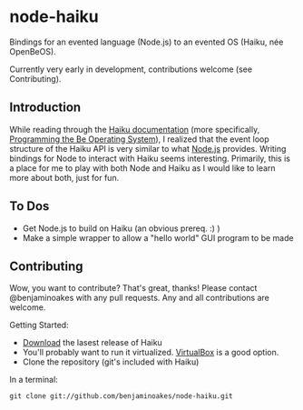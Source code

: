node-haiku
==========

Bindings for an evented language (Node.js) to an evented OS (Haiku, née OpenBeOS).

Currently very early in development, contributions welcome (see Contributing).

Introduction
------------

While reading through the [Haiku documentation][hdocs] (more specifically, [Programming the Be Operating System][pbeos]), I realized that the event loop structure of the Haiku API is very similar to what [Node.js][njs] provides.  Writing bindings for Node to interact with Haiku seems interesting.  Primarily, this is a place for me to play with both Node and Haiku as I would like to learn more about both, just for fun.

  [hdocs]: http://haiku-os.org/documents
  [pbeos]: http://haiku-os.org/legacy-docs/programming_the_be_operating_system.pdf
  [njs]: http://nodejs.org/

To Dos
------

* Get Node.js to build on Haiku (an obvious prereq. :) )
* Make a simple wrapper to allow a "hello world" GUI program to be made

Contributing
------------

Wow, you want to contribute?  That's great, thanks!  Please contact @benjaminoakes with any pull requests.  Any and all contributions are welcome.

Getting Started:

* [Download][hdl] the lasest release of Haiku
* You'll probably want to run it virtualized.  [VirtualBox][vboxdl] is a good option.
* Clone the repository (git's included with Haiku)
  
In a terminal:

    git clone git://github.com/benjaminoakes/node-haiku.git

  [hdl]: http://haiku-os.org/get-haiku
  [vboxdl]: http://www.virtualbox.org/wiki/Downloads
  [njsdl]: http://nodejs.org/dist/node-v0.4.7.tar.gz
